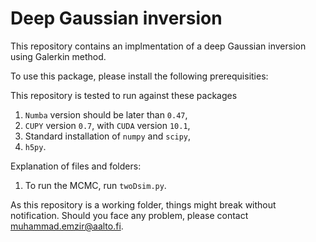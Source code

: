 # Deep Gaussian inversion 
This repository contains an implmentation of a deep Gaussian inversion using Galerkin method.

To use this package, please install the following prerequisities:

This repository is tested to run against these packages
1. `Numba` version should be later than `0.47`,
2. `CUPY` version `0.7`, with `CUDA` version `10.1`,
3. Standard installation of `numpy` and `scipy`,
4. `h5py`.

Explanation of files and folders:

1. To run the MCMC, run `twoDsim.py`.

As this repository is a working folder, things might break without notification. Should you face any problem, please contact <muhammad.emzir@aalto.fi>.
